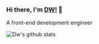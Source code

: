 ### Hi there, I'm [DW!](https://daiwei.site) 👋
A front-end development engineer 

<!--
![my github stats](https://github-readme-stats.vercel.app/api?username=ifmiss&show_icons=true&hide_border=true&theme=radical,prs)
-->

<img align="center" src="https://github-readme-stats.anuraghazra1.vercel.app/api?username=ifmiss&show_icons=true&theme=radical" alt="Dw's github stats" />

<!--
**IFmiss/ifmiss** is a ✨ _special_ ✨ repository because its `README.md` (this file) appears on your GitHub profile.

Here are some ideas to get you started:

- 🔭 I’m currently working on ...
- 🌱 I’m currently learning ...
- 👯 I’m looking to collaborate on ...
- 🤔 I’m looking for help with ...
- 💬 Ask me about ...
- 📫 How to reach me: ...
- 😄 Pronouns: ...
- ⚡ Fun fact: ...
-->
